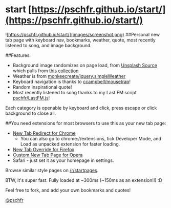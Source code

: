 # start [https://pschfr.github.io/start/](https://pschfr.github.io/start/)
![https://pschfr.github.io/start/](images/screenshot.png)
##Personal new tab page with keyboard nav, bookmarks, weather, quote, most recently listened to song, and image background.

##Features:
- Background image randomizes on page load, from [Unsplash Source](https://source.unsplash.com/) which pulls from [this collection](https://unsplash.com/collections/292287/)
- Weather is from [monkeecreate/jquery.simpleWeather](https://github.com/monkeecreate/jquery.simpleWeather)
- Keyboard navigation is thanks to [ccampbell/mousetrap](https://github.com/ccampbell/mousetrap)!
- Random inspirational quote!
- Most recently listened to song thanks to my Last.FM script [pschfr/LastFM.js](https://github.com/pschfr/LastFM.js)!

Each category is openable by keyboard and click, press escape or click background to close all.

##You need extensions for most browsers to use this as your new tab page:
- [New Tab Redirect for Chrome](https://chrome.google.com/webstore/detail/new-tab-redirect/icpgjfneehieebagbmdbhnlpiopdcmna)
	- You can also go to chrome://extensions, tick Developer Mode, and Load as unpacked extension for faster loading.
- [New Tab Override for Firefox](https://addons.mozilla.org/en-US/firefox/addon/new-tab-override/)
- [Custom New Tab Page for Opera](https://addons.opera.com/en/extensions/details/custom-new-tab-page/)
- Safari - just set it as your homepage in settings.

Browse similar style pages on [/r/startpages](https://reddit.com/r/startpages).

BTW, it's super fast. Fully loaded at ~300ms (~150ms as an extension!!) :D

Feel free to fork, and add your own bookmarks and quotes!

[@pschfr](http://twitter.com/pschfr)
